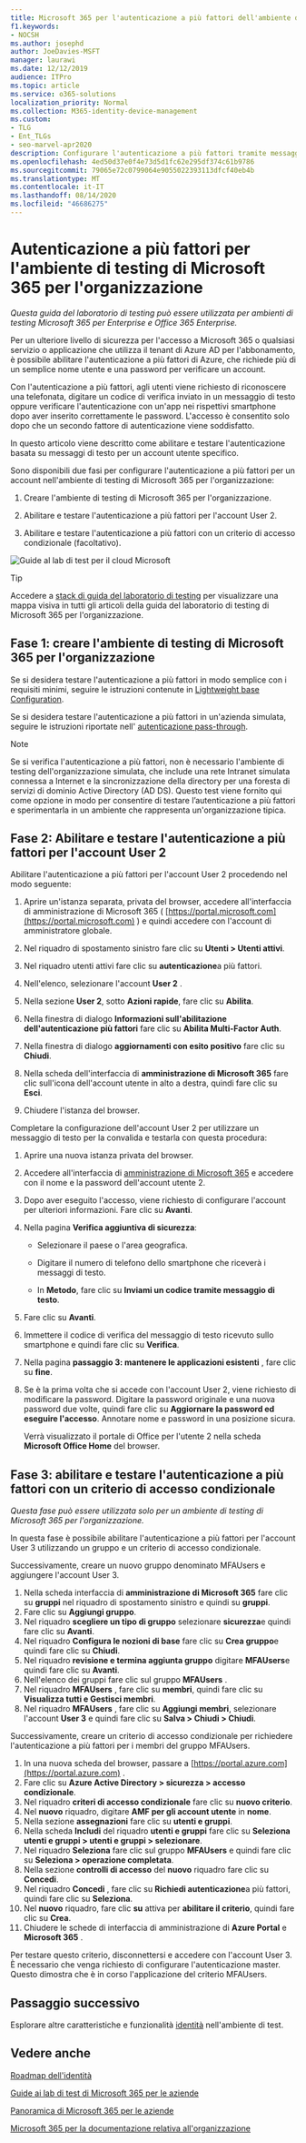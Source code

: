 ```yaml
---
title: Microsoft 365 per l'autenticazione a più fattori dell'ambiente di testing dell'organizzazione
f1.keywords:
- NOCSH
ms.author: josephd
author: JoeDavies-MSFT
manager: laurawi
ms.date: 12/12/2019
audience: ITPro
ms.topic: article
ms.service: o365-solutions
localization_priority: Normal
ms.collection: M365-identity-device-management
ms.custom:
- TLG
- Ent_TLGs
- seo-marvel-apr2020
description: Configurare l'autenticazione a più fattori tramite messaggi di testo inviati a uno Smart Phone nell'ambiente di testing di Microsoft 365 per l'organizzazione.
ms.openlocfilehash: 4ed50d37e0f4e73d5d1fc62e295df374c61b9786
ms.sourcegitcommit: 79065e72c0799064e9055022393113dfcf40eb4b
ms.translationtype: MT
ms.contentlocale: it-IT
ms.lasthandoff: 08/14/2020
ms.locfileid: "46686275"
---
```

# <a name="multi-factor-authentication-for-your-microsoft-365-for-enterprise-test-environment"></a>Autenticazione a più fattori per l'ambiente di testing di Microsoft 365 per l'organizzazione

*Questa guida del laboratorio di testing può essere utilizzata per ambienti di testing Microsoft 365 per Enterprise e Office 365 Enterprise.*

Per un ulteriore livello di sicurezza per l'accesso a Microsoft 365 o qualsiasi servizio o applicazione che utilizza il tenant di Azure AD per l'abbonamento, è possibile abilitare l'autenticazione a più fattori di Azure, che richiede più di un semplice nome utente e una password per verificare un account. 

Con l'autenticazione a più fattori, agli utenti viene richiesto di riconoscere una telefonata, digitare un codice di verifica inviato in un messaggio di testo oppure verificare l'autenticazione con un'app nei rispettivi smartphone dopo aver inserito correttamente le password. L'accesso è consentito solo dopo che un secondo fattore di autenticazione viene soddisfatto. 
  
In questo articolo viene descritto come abilitare e testare l'autenticazione basata su messaggi di testo per un account utente specifico.
  
Sono disponibili due fasi per configurare l'autenticazione a più fattori per un account nell'ambiente di testing di Microsoft 365 per l'organizzazione:
  
1. Creare l'ambiente di testing di Microsoft 365 per l'organizzazione.
    
2. Abilitare e testare l'autenticazione a più fattori per l'account User 2.

3. Abilitare e testare l'autenticazione a più fattori con un criterio di accesso condizionale (facoltativo).

![Guide al lab di test per il cloud Microsoft](../media/m365-enterprise-test-lab-guides/cloud-tlg-icon.png) 
    
> [!TIP]
> Accedere a [stack di guida del laboratorio di testing](../media/m365-enterprise-test-lab-guides/Microsoft365EnterpriseTLGStack.pdf) per visualizzare una mappa visiva in tutti gli articoli della guida del laboratorio di testing di Microsoft 365 per l'organizzazione.
  
## <a name="phase-1-build-out-your-microsoft-365-for-enterprise-test-environment"></a>Fase 1: creare l'ambiente di testing di Microsoft 365 per l'organizzazione

Se si desidera testare l'autenticazione a più fattori in modo semplice con i requisiti minimi, seguire le istruzioni contenute in [Lightweight base Configuration](lightweight-base-configuration-microsoft-365-enterprise.md).
  
Se si desidera testare l'autenticazione a più fattori in un'azienda simulata, seguire le istruzioni riportate nell' [autenticazione pass-through](pass-through-auth-m365-ent-test-environment.md).
  
> [!NOTE]
> Se si verifica l'autenticazione a più fattori, non è necessario l'ambiente di testing dell'organizzazione simulata, che include una rete Intranet simulata connessa a Internet e la sincronizzazione della directory per una foresta di servizi di dominio Active Directory (AD DS). Questo test viene fornito qui come opzione in modo per consentire di testare l’autenticazione a più fattori e sperimentarla in un ambiente che rappresenta un'organizzazione tipica. 
  
## <a name="phase-2-enable-and-test-multi-factor-authentication-for-the-user-2-account"></a>Fase 2: Abilitare e testare l'autenticazione a più fattori per l'account User 2

Abilitare l'autenticazione a più fattori per l'account User 2 procedendo nel modo seguente:
  
1. Aprire un'istanza separata, privata del browser, accedere all'interfaccia di amministrazione di Microsoft 365 ( [https://portal.microsoft.com](https://portal.microsoft.com) ) e quindi accedere con l'account di amministratore globale.
    
2. Nel riquadro di spostamento sinistro fare clic su **Utenti > Utenti attivi**.
    
3. Nel riquadro utenti attivi fare clic su **autenticazione**a più fattori.
    
4. Nell'elenco, selezionare l'account **User 2** .
    
5. Nella sezione **User 2**, sotto **Azioni rapide**, fare clic su **Abilita**.
    
6. Nella finestra di dialogo **Informazioni sull'abilitazione dell'autenticazione più fattori** fare clic su **Abilita Multi-Factor Auth**.
    
7. Nella finestra di dialogo **aggiornamenti con esito positivo** fare clic su **Chiudi**.
    
8. Nella scheda dell'interfaccia di **amministrazione di Microsoft 365** fare clic sull'icona dell'account utente in alto a destra, quindi fare clic su **Esci**.
    
9. Chiudere l'istanza del browser.
   
Completare la configurazione dell'account User 2 per utilizzare un messaggio di testo per la convalida e testarla con questa procedura:
  
1. Aprire una nuova istanza privata del browser.
    
2. Accedere all'interfaccia di [amministrazione di Microsoft 365](https://admin.microsoft.com) e accedere con il nome e la password dell'account utente 2.
    
3. Dopo aver eseguito l'accesso, viene richiesto di configurare l'account per ulteriori informazioni. Fare clic su **Avanti**.
    
4. Nella pagina **Verifica aggiuntiva di sicurezza**:
    
   - Selezionare il paese o l'area geografica.
    
   - Digitare il numero di telefono dello smartphone che riceverà i messaggi di testo.
    
   - In **Metodo**, fare clic su **Inviami un codice tramite messaggio di testo**.
    
5. Fare clic su **Avanti**.
    
6. Immettere il codice di verifica del messaggio di testo ricevuto sullo smartphone e quindi fare clic su **Verifica**.
    
7. Nella pagina **passaggio 3: mantenere le applicazioni esistenti** , fare clic su **fine**.
    
8. Se è la prima volta che si accede con l'account User 2, viene richiesto di modificare la password. Digitare la password originale e una nuova password due volte, quindi fare clic su **Aggiornare la password ed eseguire l'accesso**. Annotare nome e password in una posizione sicura.
    
    Verrà visualizzato il portale di Office per l'utente 2 nella scheda **Microsoft Office Home** del browser.

## <a name="phase-3-enable-and-test-multi-factor-authentication-with-a-conditional-access-policy"></a>Fase 3: abilitare e testare l'autenticazione a più fattori con un criterio di accesso condizionale

*Questa fase può essere utilizzata solo per un ambiente di testing di Microsoft 365 per l'organizzazione.*

In questa fase è possibile abilitare l'autenticazione a più fattori per l'account User 3 utilizzando un gruppo e un criterio di accesso condizionale.

Successivamente, creare un nuovo gruppo denominato MFAUsers e aggiungere l'account User 3.

1. Nella scheda interfaccia di **amministrazione di Microsoft 365** fare clic su **gruppi** nel riquadro di spostamento sinistro e quindi su **gruppi**.
2. Fare clic su **Aggiungi gruppo**.
3. Nel riquadro **scegliere un tipo di gruppo** selezionare **sicurezza**e quindi fare clic su **Avanti**.
4. Nel riquadro **Configura le nozioni di base** fare clic su **Crea gruppo**e quindi fare clic su **Chiudi**.
5. Nel riquadro **revisione e termina aggiunta gruppo** digitare **MFAUsers**e quindi fare clic su **Avanti**.
6. Nell'elenco dei gruppi fare clic sul gruppo **MFAUsers** .
7. Nel riquadro **MFAUsers** , fare clic su **membri**, quindi fare clic su **Visualizza tutti e Gestisci membri**.
8. Nel riquadro **MFAUsers** , fare clic su **Aggiungi membri**, selezionare l'account **User 3** e quindi fare clic su **Salva > Chiudi > Chiudi**.

Successivamente, creare un criterio di accesso condizionale per richiedere l'autenticazione a più fattori per i membri del gruppo MFAUsers.

1. In una nuova scheda del browser, passare a [https://portal.azure.com](https://portal.azure.com) .
2. Fare clic su **Azure Active Directory > sicurezza > accesso condizionale**.
3. Nel riquadro **criteri di accesso condizionale** fare clic su **nuovo criterio**.
4. Nel **nuovo** riquadro, digitare **AMF per gli account utente** in **nome**.
5. Nella sezione **assegnazioni** fare clic su **utenti e gruppi**.
6. Nella scheda **Includi** del riquadro **utenti e gruppi** fare clic su **Seleziona utenti e gruppi > utenti e gruppi > selezionare**.
7. Nel riquadro **Seleziona** fare clic sul gruppo **MFAUsers** e quindi fare clic su **Seleziona > operazione completata**.
8. Nella sezione **controlli di accesso** del **nuovo** riquadro fare clic su **Concedi**.
9. Nel riquadro **Concedi** , fare clic su **Richiedi autenticazione**a più fattori, quindi fare clic su **Seleziona**.
10. Nel **nuovo** riquadro, fare clic **su** attiva per **abilitare il criterio**, quindi fare clic su **Crea**.
11. Chiudere le schede di interfaccia di amministrazione di **Azure Portal** e **Microsoft 365** .

Per testare questo criterio, disconnettersi e accedere con l'account User 3. È necessario che venga richiesto di configurare l'autenticazione master. Questo dimostra che è in corso l'applicazione del criterio MFAUsers.

## <a name="next-step"></a>Passaggio successivo

Esplorare altre caratteristiche e funzionalità [identità](m365-enterprise-test-lab-guides.md#identity) nell'ambiente di test.

## <a name="see-also"></a>Vedere anche

[Roadmap dell'identità](identity-roadmap-microsoft-365.md)

[Guide ai lab di test di Microsoft 365 per le aziende](m365-enterprise-test-lab-guides.md)

[Panoramica di Microsoft 365 per le aziende](microsoft-365-overview.md)

[Microsoft 365 per la documentazione relativa all'organizzazione](https://docs.microsoft.com/microsoft-365-enterprise/)
